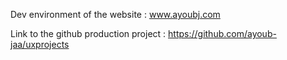 Dev environment of the website : www.ayoubj.com

Link to the github production project : https://github.com/ayoub-jaa/uxprojects
